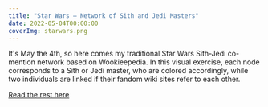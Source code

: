 ```yaml
---
title: "Star Wars — Network of Sith and Jedi Masters"
date: 2022-05-04T00:00:00
coverImg: starwars.png
---
```


It's May the 4th, so here comes my traditional Star Wars Sith-Jedi co-mention network based on Wookieepedia. In this visual exercise, each node corresponds to a Sith or Jedi master, who are colored accordingly, while two individuals are linked if their fandom wiki sites refer to each other.


<!--more-->

[Read the rest here](https://www.linkedin.com/posts/milan-janosov_networkscience-datascience-datavisualization-activity-7059802636929146880-bX_X/)
